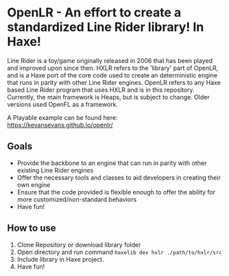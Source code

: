 # OpenLR - An effort to create a standardized Line Rider library! In Haxe!

Line Rider is a toy/game originally released in 2006 that has been played and improved upon since then. HXLR refers to the 'library' part of OpenLR, and is a Haxe port of the core code used to create an deterministic engine that runs in parity with other Line Rider engines. OpenLR refers to any Haxe based Line Rider program that uses HXLR and is in this repository. Currently, the main framework is Heaps, but is subject to change. Older versions used OpenFL as a framework.

A Playable example can be found here: https://kevansevans.github.io/openlr/
## Goals
* Provide the backbone to an engine that can run in parity with other existing Line Rider engines
* Offer the necessary tools and classes to aid developers in creating their own engine
* Ensure that the code provided is flexible enough to offer the ability for more customized/non-standard behaviors
* Have fun!
## How to use
1) Clone Repository or download library folder
2) Open directory and run command ``haxelib dev hxlr ./path/to/hxlr/src``
3) Include library in Haxe project.
4) Have fun!